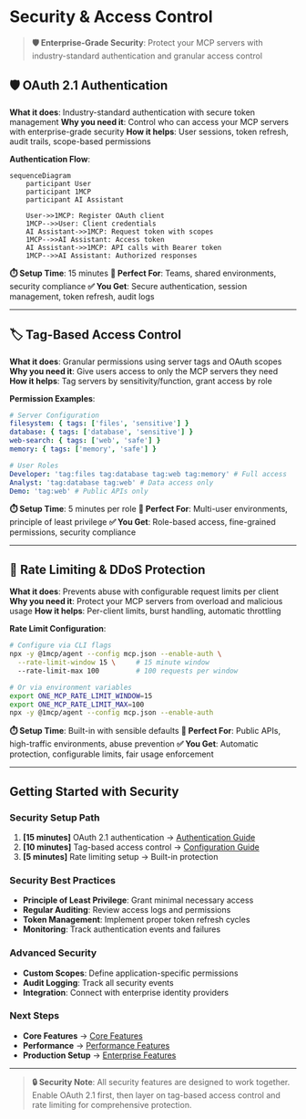 # Security & Access Control

> **🛡️ Enterprise-Grade Security**: Protect your MCP servers with industry-standard authentication and granular access control

## 🛡️ OAuth 2.1 Authentication

**What it does**: Industry-standard authentication with secure token management
**Why you need it**: Control who can access your MCP servers with enterprise-grade security
**How it helps**: User sessions, token refresh, audit trails, scope-based permissions

**Authentication Flow**:

```mermaid
sequenceDiagram
    participant User
    participant 1MCP
    participant AI Assistant

    User->>1MCP: Register OAuth client
    1MCP-->>User: Client credentials
    AI Assistant->>1MCP: Request token with scopes
    1MCP-->>AI Assistant: Access token
    AI Assistant->>1MCP: API calls with Bearer token
    1MCP-->>AI Assistant: Authorized responses
```

**⏱️ Setup Time**: 15 minutes
**🎯 Perfect For**: Teams, shared environments, security compliance
**✅ You Get**: Secure authentication, session management, token refresh, audit logs

---

## 🏷️ Tag-Based Access Control

**What it does**: Granular permissions using server tags and OAuth scopes
**Why you need it**: Give users access to only the MCP servers they need
**How it helps**: Tag servers by sensitivity/function, grant access by role

**Permission Examples**:

```yaml
# Server Configuration
filesystem: { tags: ['files', 'sensitive'] }
database: { tags: ['database', 'sensitive'] }
web-search: { tags: ['web', 'safe'] }
memory: { tags: ['memory', 'safe'] }

# User Roles
Developer: 'tag:files tag:database tag:web tag:memory' # Full access
Analyst: 'tag:database tag:web' # Data access only
Demo: 'tag:web' # Public APIs only
```

**⏱️ Setup Time**: 5 minutes per role
**🎯 Perfect For**: Multi-user environments, principle of least privilege
**✅ You Get**: Role-based access, fine-grained permissions, security compliance

---

## 🚫 Rate Limiting & DDoS Protection

**What it does**: Prevents abuse with configurable request limits per client
**Why you need it**: Protect your MCP servers from overload and malicious usage
**How it helps**: Per-client limits, burst handling, automatic throttling

**Rate Limit Configuration**:

```bash
# Configure via CLI flags
npx -y @1mcp/agent --config mcp.json --enable-auth \
  --rate-limit-window 15 \     # 15 minute window
  --rate-limit-max 100         # 100 requests per window

# Or via environment variables
export ONE_MCP_RATE_LIMIT_WINDOW=15
export ONE_MCP_RATE_LIMIT_MAX=100
npx -y @1mcp/agent --config mcp.json --enable-auth
```

**⏱️ Setup Time**: Built-in with sensible defaults
**🎯 Perfect For**: Public APIs, high-traffic environments, abuse prevention
**✅ You Get**: Automatic protection, configurable limits, fair usage enforcement

---

## Getting Started with Security

### Security Setup Path

1. **[15 minutes]** OAuth 2.1 authentication → [Authentication Guide](/guide/authentication)
2. **[10 minutes]** Tag-based access control → [Configuration Guide](/guide/configuration)
3. **[5 minutes]** Rate limiting setup → Built-in protection

### Security Best Practices

- **Principle of Least Privilege**: Grant minimal necessary access
- **Regular Auditing**: Review access logs and permissions
- **Token Management**: Implement proper token refresh cycles
- **Monitoring**: Track authentication events and failures

### Advanced Security

- **Custom Scopes**: Define application-specific permissions
- **Audit Logging**: Track all security events
- **Integration**: Connect with enterprise identity providers

### Next Steps

- **Core Features** → [Core Features](/guide/features/core)
- **Performance** → [Performance Features](/guide/features/performance)
- **Production Setup** → [Enterprise Features](/guide/features/enterprise)

---

> **🔒 Security Note**: All security features are designed to work together. Enable OAuth 2.1 first, then layer on tag-based access control and rate limiting for comprehensive protection.
